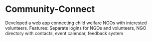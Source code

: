 # Community-Connect
Developed a web app connecting child welfare NGOs with interested volunteers.
 Features: Separate logins for NGOs and volunteers, NGO directory with contacts, event calendar, feedback system

